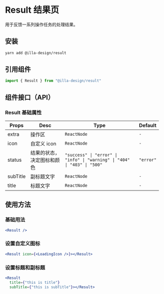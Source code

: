 # Result 结果页

用于反馈一系列操作任务的处理结果。

## 安装

```bash
yarn add @illa-design/result
```

## 引用组件

```jsx
import { Result } from "@illa-design/result"
```

## 组件接口（API）

### Result 基础属性

| Props    | Desc                       | Type                                                         | Default   |
| -------- | -------------------------- | ------------------------------------------------------------ | --------- |
| extra    | 操作区                     | `ReactNode`                                                   | `-`       |
| icon     | 自定义 icon                | `ReactNode`                                                    | `-`       |
| status   | 结果的状态，决定图标和颜色 | `"success" \| "error" \| "info" \| "warning" \| "404" \| "403" \| "500"` | `"error"` |
| subTitle | 副标题文字                 | `ReactNode`                                                    | `-`       |
| title    | 标题文字                  | `ReactNode`                                                    | `-`       |

## 使用方法

### 基础用法

```jsx
<Result />
```

### 设置自定义图标

```jsx
<Result icon={<LoadingIcon />}></Result>
```

### 设置标题和副标题

```jsx
<Result
  title={"this is title"}
  subTitle={"this is subTitle"}></Result>
```

